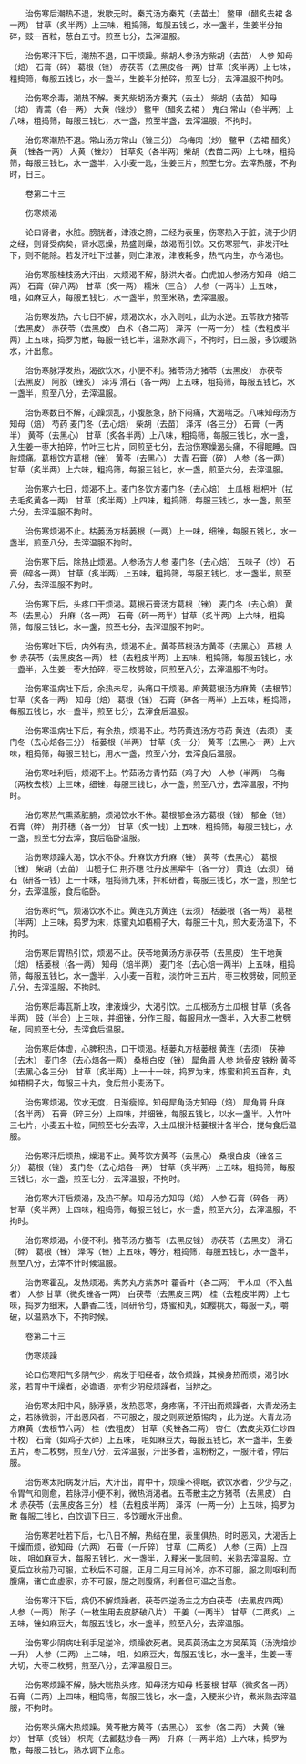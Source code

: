 <!-- { "loadSidebar": true } -->
　　治伤寒后潮热不退，发歇无时。秦艽汤方秦艽（去苗土） 鳖甲（醋炙去裙 各一两） 甘草（炙半两）上三味，粗捣筛，每服五钱匕，水一盏半，生姜半分拍碎，豉一百粒，葱白五寸。煎至七分，去滓温服。

　　治伤寒汗下后，潮热不退，口干烦躁。柴胡人参汤方柴胡（去苗） 人参 知母（焙） 石膏（碎） 葛根（锉） 赤茯苓（去黑皮各一两）甘草（炙半两）上七味，粗捣筛，每服五钱匕，水一盏半，生姜半分拍碎，煎至七分，去滓温服不拘时。

　　治伤寒余毒，潮热不解。秦艽柴胡汤方秦艽（去土） 柴胡（去苗） 知母（焙） 青蒿（各一两） 大黄（锉炒） 鳖甲（醋炙去裙 ） 鬼臼 常山（各半两）上八味，粗捣筛，每服三钱匕，水一盏，煎至半盏，去滓温服，不拘时。

　　治伤寒潮热不退。常山汤方常山（锉三分） 乌梅肉（炒） 鳖甲（去裙 醋炙） 黄 （锉各一两） 大黄（锉炒） 甘草炙（各半两）柴胡（去苗二两）上七味，粗捣筛，每服三钱匕，水一盏半，入小麦一匙，生姜三片，煎至七分。去滓热服，不拘时，日三。

　　卷第二十三

　　伤寒烦渴

　　论曰肾者，水脏。膀胱者，津液之腑，二经为表里，伤寒热入于脏，流于少阴之经，则肾受病矣，肾水恶燥，热盛则燥，故渴而引饮。又伤寒邪气，非发汗吐下，则不能除。若发汗吐下过甚，则亡津液，津液耗多，热气内生，亦令渴也。

　　治伤寒服桂枝汤大汗出，大烦渴不解，脉洪大者。白虎加人参汤方知母（焙三两） 石膏（碎八两） 甘草（炙一两） 糯米（三合） 人参（一两半）上五味， 咀，如麻豆大，每服五钱匕，水一盏半，煎至米熟，去滓温服。

　　治伤寒发热，六七日不解，烦渴饮水，水入则吐，此为水逆。五苓散方猪苓（去黑皮） 赤茯苓（去黑皮） 白术（各二两） 泽泻（一两一分） 桂（去粗皮半两）上五味，捣罗为散，每服一钱匕半，温熟水调下，不拘时，日三服，多饮暖熟水，汗出愈。

　　治伤寒脉浮发热，渴欲饮水，小便不利。猪苓汤方猪苓（去黑皮） 赤茯苓（去黑皮） 阿胶（锉炙） 泽泻 滑石（各一两）上五味，粗捣筛，每服五钱匕，水一盏半，煎至八分，去滓温服。

　　治伤寒数日不解，心躁烦乱，小腹胀急，脐下闷痛，大渴喘乏。八味知母汤方知母（焙） 芍药 麦门冬（去心焙） 柴胡（去苗） 泽泻（各三分） 石膏（一两半） 黄芩（去黑心） 甘草（炙各半两）上八味，粗捣筛，每服三钱匕，水一盏，入生姜一枣大拍碎，竹叶三七片，同煎至七分，去治伤寒燥渴头痛，不得眠睡。四肢烦痛。葛根饮方葛根（锉） 黄芩（去黑心） 大青 石膏（碎） 人参（各一两） 甘草（炙半两）上六味，粗捣筛，每服三钱匕，水一盏，煎至六分，去滓温服。

　　治伤寒六七日，烦渴不止。麦门冬饮方麦门冬（去心焙） 土瓜根 枇杷叶（拭去毛炙黄各一两） 甘草（炙半两）上四味，粗捣筛，每服三钱匕，水一盏，煎至六分，去滓温服不拘时。

　　治伤寒烦渴不止。枯蒌汤方栝蒌根（一两）上一味，细锉，每服五钱匕，水一盏半，煎至八分，去滓温服不拘时。

　　治伤寒下后，除热止烦渴。人参汤方人参 麦门冬（去心焙） 五味子（炒） 石膏（碎各一两） 甘草（炙半两）上五味，粗捣筛，每服五钱匕，水一盏半，煎至八分，去滓温服不拘时。

　　治伤寒下后，头疼口干烦渴。葛根石膏汤方葛根（锉） 麦门冬（去心焙） 黄芩（去黑心） 升麻（各一两） 石膏（碎一两半）甘草（炙半两）上六味，粗捣筛，每服三钱匕，水一盏，煎至七分，去滓温服不拘时。

　　治伤寒吐下后，内外有热，烦渴不止。黄芩芦根汤方黄芩（去黑心） 芦根 人参 赤茯苓（去黑皮各一两） 桂（去粗皮半两）上五味，粗捣筛，每服五钱匕，水一盏半，入生姜一枣大拍碎，枣三枚劈破，同煎至八分，去滓温服不拘时。

　　治伤寒温病吐下后，余热未尽，头痛口干烦渴。麻黄葛根汤方麻黄（去根节） 甘草（炙各一两） 知母（焙） 葛根（锉） 石膏（碎各一两半）上五味，粗捣筛，每服五钱匕，水一盏半，煎至七分，去滓食后温服。

　　治伤寒温病吐下后，有余热，烦渴不止。芍药黄连汤方芍药 黄连（去须） 麦门冬（去心焙各三分） 栝蒌根（半两） 甘草（炙一分） 黄芩（去黑心一两）上六味，粗捣筛，每服三钱匕，用水一盏，煎至六分，去滓食后温服。

　　治伤寒吐利后，烦渴不止。竹茹汤方青竹茹（鸡子大） 人参（半两） 乌梅（两枚去核）上三味，细锉，每服三钱匕，水一盏，煎至八分，去滓温服，不拘时。

　　治伤寒热气熏蒸脏腑，烦渴饮水不休。葛根郁金汤方葛根（锉） 郁金（锉） 石膏（碎） 荆芥穗（各一分） 甘草（炙一钱）上五味，粗捣筛，每服三钱匕，水一盏，煎至七分去滓，食后临卧温服。

　　治伤寒烦躁大渴，饮水不休。升麻饮方升麻（锉） 黄芩（去黑心） 葛根（锉） 柴胡（去苗） 山栀子仁 荆芥穗 牡丹皮黑牵牛（各一分） 黄连（去须） 硝石（研各一钱）上一十味，粗捣筛九味，拌和研者，每服三钱匕，水一盏，煎至七分，去滓温服，食后临卧。

　　治伤寒时气，烦渴饮水不止。黄连丸方黄连（去须） 栝蒌根（各一两） 葛根（半两）上三味，捣罗为末，炼蜜丸如梧桐子大，每服三十丸，煎大麦汤温下，不拘时。

　　治伤寒后胃热引饮，烦渴不止。茯苓地黄汤方赤茯苓（去黑皮） 生干地黄（焙） 栝蒌根（各一两） 知母（焙半两） 麦门冬（去心焙一两半）上五味，粗捣筛，每服五钱匕，水一盏半，入小麦一百粒，淡竹叶三五片，枣三枚劈破，同煎至八分，去滓温服，不拘时。

　　治伤寒后毒瓦斯上攻，津液燥少，大渴引饮。土瓜根汤方土瓜根 甘草（炙各半两） 豉（半合）上三味，并细锉，分作三服，每服用水一盏半，入大枣二枚劈破，同煎至七分，去滓食后温服。

　　治伤寒后体虚，心脾积热，口干烦渴。栝蒌丸方栝蒌根 黄连（去须） 茯神（去木） 麦门冬（去心焙各一两） 桑根白皮（锉） 犀角屑 人参 地骨皮 铁粉 黄芩（去黑心各三分） 甘草（炙半两）上一十一味，捣罗为末，炼蜜和捣五百杵，丸如梧桐子大，每服三十丸，食后煎小麦汤下。

　　治伤寒烦渴，饮水无度，日渐瘦悴。知母犀角汤方知母（焙） 犀角屑 升麻（各半两） 石膏（碎三分）上四味，并细锉，每服五钱匕，以水一盏半。入竹叶三七片，小麦五十粒，同煎至七分去滓，入土瓜根汁栝蒌根汁各半合，搅匀食后温服。

　　治伤寒汗后烦热，燥渴不止。黄芩饮方黄芩（去黑心） 桑根白皮（锉各三分） 葛根（锉） 麦门冬（去心焙各一两） 甘草（炙半两）上五味，粗捣筛，每服三钱匕，水一盏，煎至七分，去滓温服，不拘时。

　　治伤寒大汗后烦渴，及热不解。知母汤方知母（焙） 人参 石膏（碎各一两） 甘草（炙半两）上四味，粗捣筛，每服三钱匕，水一盏，煎至六分，去滓温服，不拘时。

　　治伤寒烦渴，小便不利。猪苓汤方猪苓（去黑皮锉） 赤茯苓（去黑皮） 滑石（碎） 葛根（锉） 泽泻（锉）上五味，等分，粗捣筛，每服五钱匕，水一盏半，煎至八分，去滓不计时候温服。

　　治伤寒霍乱，发热烦渴。紫苏丸方紫苏叶 藿香叶（各二两） 干木瓜（不入盐者） 人参 甘草（微炙锉各一两） 白茯苓（去黑皮三两） 桂（去粗皮半两）上七味，捣罗为细末，入麝香二钱，同研令匀，炼蜜和丸，如樱桃大，每服一丸，嚼破，以温熟水下，不拘时候。

　　卷第二十三

　　伤寒烦躁

　　论曰伤寒阳气多阴气少，病发于阳经者，故令烦躁，其候身热而烦，渴引水浆，若胃中干燥者，必谵语，亦有少阴经烦躁者，当辨之。

　　治伤寒太阳中风，脉浮紧，发热恶寒，身疼痛，不汗出而烦躁者，大青龙汤主之，若脉微弱，汗出恶风者，不可服之，服之则厥逆筋惕肉 ，此为逆。大青龙汤方麻黄（去根节六两） 桂（去粗皮） 甘草（炙锉各二两） 杏仁（去皮尖双仁炒四十枚） 石膏（如鸡子大碎）上五味， 咀如麻豆大，每服五钱匕，水一盏半，生姜五片，枣二枚劈，煎至八分，去滓温服，汗出多者，温粉粉之，一服汗者，停后服。

　　治伤寒太阳病发汗后，大汗出，胃中干，烦躁不得眠，欲饮水者，少少与之，令胃气和则愈，若脉浮小便不利，微热消渴者。五苓散主之方猪苓（去黑皮） 白术 赤茯苓（去黑皮各三分） 桂（去粗皮半两） 泽泻（一两一分）上五味，捣罗为散 每服二钱匕，白饮调下日三，多饮暖水汗出愈。

　　治伤寒若吐若下后，七八日不解，热结在里，表里俱热，时时恶风，大渴舌上干燥而烦，欲知母（六两） 石膏（一斤碎） 甘草（二两炙） 人参（三两）上四味， 咀如麻豆大，每服五钱匕，水一盏半，入粳米一匙同煎，米熟去滓温服。立夏后立秋前乃可服，立秋后不可服，正月二月三月尚冷，亦不可服，服之则呕利而腹痛，诸亡血虚家，亦不可服，服之则腹痛，利者但可温之当愈。

　　治伤寒汗下后，病仍不解烦躁者。茯苓四逆汤主之方白茯苓（去黑皮四两） 人参（一两） 附子（一枚生用去皮脐破八片） 干姜（一两半） 甘草（二两炙）上五味，锉如麻豆大，每服五钱匕，水一盏半，煎至八分，去滓温服。

　　治伤寒少阴病吐利手足逆冷，烦躁欲死者。吴茱萸汤主之方吴茱萸（汤洗焙炒一升） 人参（二两）上二味， 咀，如麻豆大，每服五钱匕，水一盏半，生姜一枣大切，大枣二枚劈，煎至八分，去滓温服日三。

　　治伤寒烦躁不解，脉大喘热头疼。知母汤方知母 栝蒌根 甘草（微炙各一两） 石膏（二两）上四味，粗捣筛，每服三钱匕，水一盏，入粳米少许，煮米熟去滓温服，不拘时。

　　治伤寒头痛大热烦躁。黄芩散方黄芩（去黑心） 玄参（各二两） 大黄（锉炒） 甘草（炙锉） 枳壳（去瓤麸炒各一两） 升麻（一两半焙）上六味，捣罗为散，每服二钱匕，熟水调下立愈。

